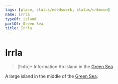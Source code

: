 ```yaml
---
tags: [place, status/needswork, status/unknown]
name: Irrla
typeOf: island
partOf: Green Sea
title: Irrla
---
```

# Irrla
>[!info]+ Information
> An  island in the [Green Sea](<../green-sea.md>)

A large island in the middle of the [Green Sea](<../green-sea.md>).

